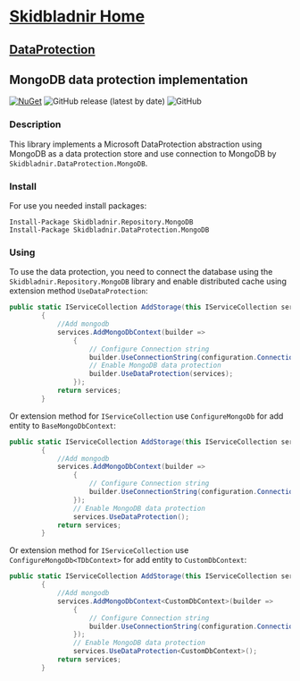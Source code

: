 # [Skidbladnir Home](../../../README.md)

## [DataProtection](../README.md)

## MongoDB data protection implementation

[![NuGet](https://img.shields.io/nuget/vpre/Skidbladnir.DataProtection.MongoDB.svg?label=Skidbladnir.DataProtection.MongoDB)](https://www.nuget.org/packages/Skidbladnir.DataProtection.MongoDB/absoluteLatest/)
![GitHub release (latest by date)](https://img.shields.io/github/v/release/amest/Skidbladnir)
![GitHub](https://img.shields.io/github/license/amest/Skidbladnir)

### Description

This library implements a Microsoft DataProtection abstraction using MongoDB as a data protection store and use connection to MongoDB by `Skidbladnir.DataProtection.MongoDB`.

### Install

For use you needed install packages:

```
Install-Package Skidbladnir.Repository.MongoDB
Install-Package Skidbladnir.DataProtection.MongoDB
```

### Using

To use the data protection, you need to connect the database using the `Skidbladnir.Repository.MongoDB` library and enable distributed cache using extension method `UseDataProtection`:

```c#
public static IServiceCollection AddStorage(this IServiceCollection services)
        {
            //Add mongodb
            services.AddMongoDbContext(builder =>
                {
                    // Configure Connection string
                    builder.UseConnectionString(configuration.ConnectionString);
                    // Enable MongoDB data protection
                    builder.UseDataProtection(services);
                });
            return services;
        }
```

Or extension method for `IServiceCollection` use `ConfigureMongoDb` for add entity to `BaseMongoDbContext`:

```c#
public static IServiceCollection AddStorage(this IServiceCollection services)
        {
            //Add mongodb
            services.AddMongoDbContext(builder =>
                {
                    // Configure Connection string
                    builder.UseConnectionString(configuration.ConnectionString);
                });
                // Enable MongoDB data protection
                services.UseDataProtection();
            return services;
        }
```

Or extension method for `IServiceCollection` use `ConfigureMongoDb<TDbContext>` for add entity to `CustomDbContext`:

```c#
public static IServiceCollection AddStorage(this IServiceCollection services)
        {
            //Add mongodb
            services.AddMongoDbContext<CustomDbContext>(builder =>
                {
                    // Configure Connection string
                    builder.UseConnectionString(configuration.ConnectionString);
                });
                // Enable MongoDB data protection
                services.UseDataProtection<CustomDbContext>();
            return services;
        }
```
